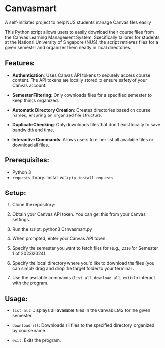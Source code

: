 # Canvasmart
A self-initiated project to help NUS students manage Canvas files easily

This Python script allows users to easily download their course files from the Canvas Learning Management System. Specifically tailored for students at the National University of Singapore (NUS), the script retrieves files for a given semester and organizes them neatly in local directories.

## Features:

- **Authentication**: Uses Canvas API tokens to securely access course content. The API tokens are locally stored to ensure safety of your Canvas account.
  
- **Semester Filtering**: Only downloads files for a specified semester to keep things organized.
  
- **Automatic Directory Creation**: Creates directories based on course names, ensuring an organized file structure.
  
- **Duplicate Checking**: Only downloads files that don't exist locally to save bandwidth and time.
  
- **Interactive Commands**: Allows users to either list all available files or download all files.

## Prerequisites:

- Python 3
- `requests` library. Install with `pip install requests`
  
## Setup:

1. Clone the repository:

2. Obtain your Canvas API token. You can get this from your Canvas settings.

3. Run the script: python3 Canvasmart.py

4. When prompted, enter your Canvas API token.

5. Specify the semester you want to fetch files for (e.g., `2310` for Semester 1 of 2023/2024).

6. Specify the local directory where you'd like to download the files (you can simply drag and drop the target folder to your terminal).

7. Use the available commands (`list all`, `download all`, `exit`) to interact with the program.

## Usage:

- `list all`: Displays all available files in the Canvas LMS for the given semester.

- `download all`: Downloads all files to the specified directory, organized by course name.

- `exit`: Exits the program.
